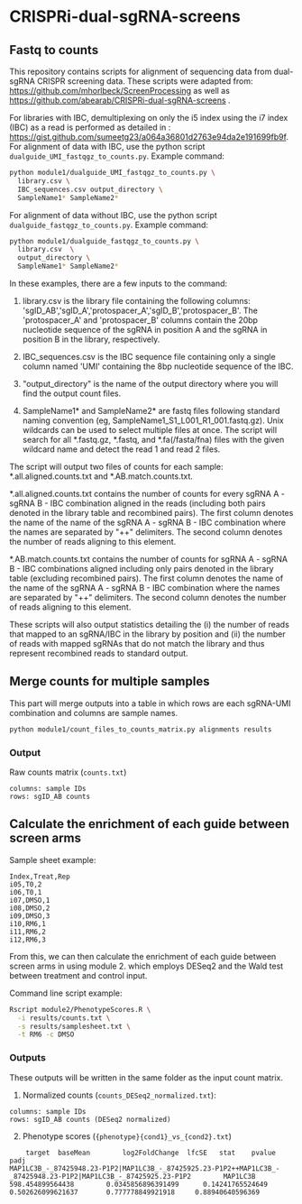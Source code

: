 # CRISPRi-dual-sgRNA-screens
## Fastq to counts
This repository contains scripts for alignment of sequencing data from dual-sgRNA CRISPR screening data. These scripts were adapted from: https://github.com/mhorlbeck/ScreenProcessing as well as https://github.com/abearab/CRISPRi-dual-sgRNA-screens .

For libraries with IBC, demultiplexing on only the i5 index using the i7 index (IBC) as a read is performed as detailed in : https://gist.github.com/sumeetg23/a064a36801d2763e94da2e191699fb9f. For alignment of data with IBC, use the python script `dualguide_UMI_fastqgz_to_counts.py`. Example command: 

```bash
python module1/dualguide_UMI_fastqgz_to_counts.py \
  library.csv \
  IBC_sequences.csv output_directory \
  SampleName1* SampleName2*
```

For alignment of data without IBC, use the python script `dualguide_fastqgz_to_counts.py`. Example command:

```bash
python module1/dualguide_fastqgz_to_counts.py \
  library.csv  \
  output_directory \
  SampleName1* SampleName2*
```

In these examples, there are a few inputs to the command:

1) library.csv is the library file containing the following columns: 'sgID_AB','sgID_A','protospacer_A','sgID_B','protospacer_B'. The 'protospacer_A' and 'protospacer_B' columns contain the 20bp nucleotide sequence of the sgRNA in position A and the sgRNA in position B in the library, respectively.

2) IBC_sequences.csv is the IBC sequence file containing only a single column named 'UMI' containing the 8bp nucleotide sequence of the IBC.

3) "output_directory" is the name of the output directory where you will find the output count files.

4) SampleName1* and SampleName2* are fastq files following standard naming convention (eg, SampleName1_S1_L001_R1_001.fastq.gz). Unix wildcards can be used to select multiple files at once. The script will search for all *.fastq.gz, *.fastq, and *.fa(/fasta/fna) files with the given wildcard name and detect the read 1 and read 2 files. 

The script will output two files of counts for each sample: *.all.aligned.counts.txt and *.AB.match.counts.txt. 

*.all.aligned.counts.txt contains the number of counts for every sgRNA A - sgRNA B - IBC combination aligned in the reads (including both pairs denoted in the library table and recombined pairs). The first column denotes the name of the name of the sgRNA A - sgRNA B - IBC combination where the names are separated by "++" delimiters. The second column denotes the number of reads aligning to this element.

*.AB.match.counts.txt contains the number of counts for sgRNA A - sgRNA B - IBC combinations aligned including only pairs denoted in the library table (excluding recombined pairs). The first column denotes the name of the name of the sgRNA A - sgRNA B - IBC combination where the names are separated by "++" delimiters. The second column denotes the number of reads aligning to this element.

These scripts will also output statistics detailing the (i) the number of reads that mapped to an sgRNA/IBC in the library by position and (ii) the number of reads with mapped sgRNAs that do not match the library and thus represent recombined reads to standard output. 

## Merge counts for multiple samples  
This part will merge outputs into a table in which rows are each sgRNA-UMI combination and columns are sample names. 

```bash
python module1/count_files_to_counts_matrix.py alignments results
```
### Output 
Raw counts matrix (`counts.txt`) 
```
columns: sample IDs
rows: sgID_AB counts
```

## Calculate the enrichment of each guide between screen arms
Sample sheet example: 
```
Index,Treat,Rep
i05,T0,2
i06,T0,1
i07,DMSO,1
i08,DMSO,2
i09,DMSO,3
i10,RM6,1
i11,RM6,2
i12,RM6,3 
```
From this, we can then calculate the enrichment of each guide between screen arms in using module 2. which employs DESeq2 and the Wald test between treatment and control input.

Command line script example: 
```bash
Rscript module2/PhenotypeScores.R \
  -i results/counts.txt \
  -s results/samplesheet.txt \
  -t RM6 -c DMSO
```

### Outputs
These outputs will be written in the same folder as the input count matrix.
1. Normalized counts (`counts_DESeq2_normalized.txt`): 
```
columns: sample IDs
rows: sgID_AB counts (DESeq2 normalized)
```
2. Phenotype scores (`{phenotype}{cond1}_vs_{cond2}.txt`)

```
    target  baseMean        log2FoldChange  lfcSE   stat    pvalue  padj
MAP1LC3B_-_87425948.23-P1P2|MAP1LC3B_-_87425925.23-P1P2++MAP1LC3B_-_87425948.23-P1P2|MAP1LC3B_-_87425925.23-P1P2        MAP1LC3B       598.454899564438        0.0345856896391499      0.14241765524649        0.502626099621637       0.777778849921918     0.88940640596369
```







